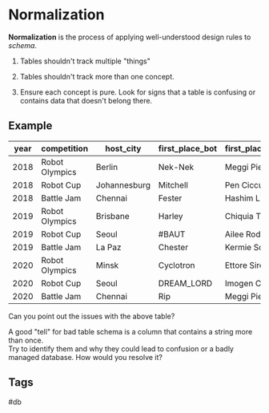 # Normalization

**Normalization** is the process of applying well-understood design rules to *schema*.  

1. Tables shouldn't track multiple "things"  

2. Tables shouldn't track more than one concept.  

3. Ensure each concept is pure. Look for signs that a table is confusing 
or contains data that doesn't belong there.


## Example

| year 	| competition   |	host_city 	    |first_place_bot |first_place_competitor|second_place_bot | second_place_competitor | third_place_bot 	  |third_place_competitor|
|-------|---------------|-----------------|----------------|----------------------|-----------------|-------------------------|---------------------|----------------------|
| 2018 	| Robot Olympics|  	Berlin 				| Nek-Nek 		 	 | Meggi Pien 					| Cyclotron 			|	Ettore Sirett 					|	Harley 						  | 	Chiquia Tetla|
| 2018 	| Robot Cup 		| 	Johannesburg 	| Mitchell 		 	 | Pen Cicculini 				| Cyclotron 			|	Ettore Sirett 					|	D3tr0yer 						| 	Isis Lafoy|
| 2018 	| Battle Jam 		| 	Chennai 			| Fester 			 	 | Hashim Littrik 			| The Undertaker 	|	Donny Jaques 						|	Rip 								| 	Meggi Pien|
| 2019 	| Robot Olympics|  	Brisbane 			| Harley 			 	 | Chiquia Tetla 				| Haymaker 				|	Carolann Abotson 				|	¯\_(ツ)_/¯ 					| 	Ernesta Salvatore|
| 2019 	| Robot Cup 		| 	Seoul 				| #BAUT 			 	 | Ailee Roderick 			| Dianne 					|	Massimo Surgenor 				|	Nales 							| 	Isis Lafoy|
| 2019 	| Battle Jam 		| 	La Paz 				| Chester 		 	 | Kermie Solan 				| Nek-Nek 				|	Meggi Pien 	Yule 				|	Fayre 							| 	Fidelus|
| 2020 	| Robot Olympics|  	Minsk 				| Cyclotron 	 	 | Ettore Sirett 				| 45-A-93 				|	Callie Linham 					|	Long Island Ice Tea | 	Koo Harland|
| 2020 	| Robot Cup 		| 	Seoul 				| DREAM_LORD 	 	 | Imogen Coyte 				| Gladys 					|	Massimo Surgenor 				|	WingNutt 						| 	Avivah Rickard|
| 2020 	| Battle Jam 		| 	Chennai 			| Rip 					 | Meggi Pien 					| D3tr0yer 				| Isis Lafoy 							|	Nek-Nek 						|   Meggi Pien|

Can you point out the issues with the above table?  

A good "tell" for bad table schema is a column that contains a string more than once.  
Try to identify them and why they could lead to confusion or a badly managed database. How would you resolve it?

## Tags
#db
